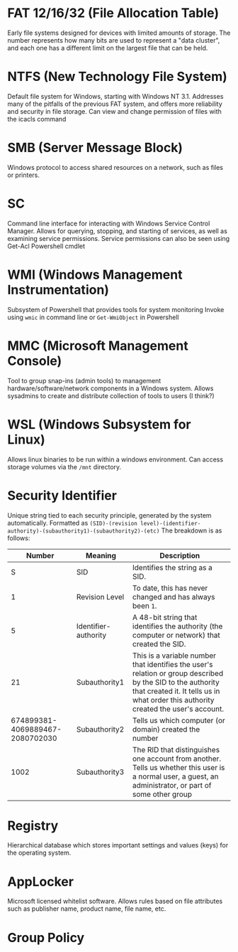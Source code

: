 
# FAT 12/16/32 (File Allocation Table)
Early file systems designed for devices with limited amounts of storage. The number represents how many bits are used to represent a "data cluster", and each one has a different limit on the largest file that can be held.
# NTFS (New Technology File System)
Default file system for Windows, starting with Windows NT 3.1. Addresses many of the pitfalls of the previous FAT system, and offers more reliability and security in file storage.
Can view and change permission of files with the icacls command
# SMB (Server Message Block)
Windows protocol to access shared resources on a network, such as files or printers. 
# SC
Command line interface for interacting with Windows Service Control Manager. Allows for querying, stopping, and starting of services, as well as examining service permissions. Service permissions can also be seen using Get-Acl Powershell cmdlet
# WMI (Windows Management Instrumentation)
Subsystem of Powershell that provides tools for system monitoring
Invoke using ```wmic``` in command line or ```Get-WmiObject``` in Powershell
# MMC (Microsoft Management Console)
Tool to group snap-ins (admin tools) to management hardware/software/network components in a Windows system. Allows sysadmins to create and distribute collection of tools to users (I think?)
# WSL (Windows Subsystem for Linux)
Allows linux binaries to be run within a windows environment. Can access storage volumes via the ```/mnt``` directory.
# Security Identifier
Unique string tied to each security principle, generated by the system automatically.
Formatted as ```(SID)-(revision level)-(identifier-authority)-(subauthority1)-(subauthority2)-(etc)```
The breakdown is as follows:

| **Number**                      | **Meaning**          | **Description**                                                                                                                                                                                    |
| ------------------------------- | -------------------- | -------------------------------------------------------------------------------------------------------------------------------------------------------------------------------------------------- |
| S                               | SID                  | Identifies the string as a SID.                                                                                                                                                                    |
| 1                               | Revision Level       | To date, this has never changed and has always been `1`.                                                                                                                                           |
| 5                               | Identifier-authority | A 48-bit string that identifies the authority (the computer or network) that created the SID.                                                                                                      |
| 21                              | Subauthority1        | This is a variable number that identifies the user's relation or group described by the SID to the authority that created it. It tells us in what order this authority created the user's account. |
| 674899381-4069889467-2080702030 | Subauthority2        | Tells us which computer (or domain) created the number                                                                                                                                             |
| 1002                            | Subauthority3        | The RID that distinguishes one account from another. Tells us whether this user is a normal user, a guest, an administrator, or part of some other group                                           |

# Registry
Hierarchical database which stores important settings and values (keys) for the operating system. 
# AppLocker
Microsoft licensed whitelist software. Allows rules based on file attributes such as publisher name, product name, file name, etc.
# Group Policy

